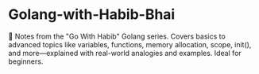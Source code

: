 # Golang-with-Habib-Bhai
📘 Notes from the "Go With Habib" Golang series. Covers basics to advanced topics like variables, functions, memory allocation, scope, init(), and more—explained with real-world analogies and examples. Ideal for beginners.
